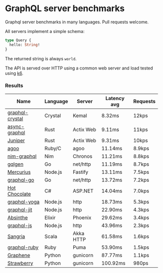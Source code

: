 <!-- README.md is generated from README.ecr, do not edit -->

# GraphQL server benchmarks

Graphql server benchmarks in many languages. Pull requests welcome.

All servers implement a simple schema:

```graphql
type Query {
  hello: String!
}
```

The returned string is always `world`.

The API is served over HTTP using a common web server and load tested using [k6](https://github.com/grafana/k6).

### Results

| Name                          | Language      | Server          | Latency avg      | Requests      |
| ----------------------------  | ------------- | --------------- | ---------------- | ------------- |
| [graphql-crystal](https://github.com/graphql-crystal/graphql) | Crystal | Kemal | 8.32ms | 12kps |
| [async-graphql](https://github.com/async-graphql/async-graphql) | Rust | Actix Web | 9.11ms | 11kps |
| [Juniper](https://github.com/graphql-rust/juniper) | Rust | Actix Web | 9.31ms | 10kps |
| [agoo](https://github.com/ohler55/agoo) | Ruby/C | agoo | 11.14ms | 8.9kps |
| [nim-graphql](https://github.com/status-im/nim-graphql) | Nim | Chronos | 11.21ms | 8.8kps |
| [gqlgen](https://github.com/99designs/gqlgen) | Go | net/http | 11.19ms | 8.7kps |
| [Mercurius](https://github.com/mercurius-js/mercurius) | Node.js | Fastify | 13.11ms | 7.5kps |
| [graphql-go](https://github.com/graphql-go/graphql) | Go | net/http | 13.72ms | 7.2kps |
| [Hot Chocolate](https://github.com/ChilliCream/hotchocolate) | C# | ASP.NET | 14.04ms | 7.0kps |
| [graphql-yoga](https://github.com/dotansimha/graphql-yoga) | Node.js | http | 18.73ms | 5.3kps |
| [graphql-jit](https://github.com/zalando-incubator/graphql-jit) | Node.js | http | 22.90ms | 4.3kps |
| [Absinthe](https://github.com/absinthe-graphql/absinthe) | Elixir | Phoenix | 29.62ms | 3.4kps |
| [graphql-js](https://github.com/graphql/graphql-js) | Node.js | http | 43.96ms | 2.3kps |
| [Sangria](https://github.com/sangria-graphql/sangria) | Scala | Akka HTTP | 61.58ms | 1.6kps |
| [graphql-ruby](https://github.com/rmosolgo/graphql-ruby) | Ruby | Puma | 53.90ms | 1.5kps |
| [Graphene](https://github.com/graphql-python/graphene) | Python | gunicorn | 87.77ms | 1.1kps |
| [Strawberry](https://github.com/strawberry-graphql/strawberry) | Python | gunicorn | 100.92ms | 980ps |
